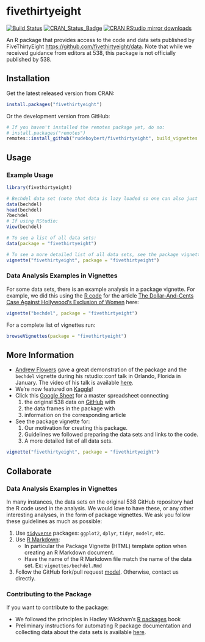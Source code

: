 
<!-- README.md is generated from README.Rmd. Please edit that file -->

# fivethirtyeight

[![Build
Status](https://travis-ci.org/rudeboybert/fivethirtyeight.svg?branch=master)](https://travis-ci.org/rudeboybert/fivethirtyeight)
[![CRAN\_Status\_Badge](https://www.r-pkg.org/badges/version/fivethirtyeight)](http://cran.r-project.org/package=fivethirtyeight)
[![CRAN RStudio mirror
downloads](https://cranlogs.r-pkg.org/badges/fivethirtyeight)](http://www.r-pkg.org/pkg/fivethirtyeight)

An R package that provides access to the code and data sets published by
FiveThirtyEight <https://github.com/fivethirtyeight/data>. Note that
while we received guidance from editors at 538, this package is not
officially published by 538.

## Installation

Get the latest released version from CRAN:

``` r
install.packages("fivethirtyeight")
```

Or the development version from GitHub:

``` r
# If you haven't installed the remotes package yet, do so:
# install.packages("remotes")
remotes::install_github("rudeboybert/fivethirtyeight", build_vignettes = TRUE)
```

## Usage

### Example Usage

``` r
library(fivethirtyeight)

# Bechdel data set (note that data is lazy loaded so one can also just access `bechdel` without running `data(bechdel)`):
data(bechdel)
head(bechdel)
?bechdel
# If using RStudio:
View(bechdel)

# To see a list of all data sets:
data(package = "fivethirtyeight")

# To see a more detailed list of all data sets, see the package vignette:
vignette("fivethirtyeight", package = "fivethirtyeight")
```

### Data Analysis Examples in Vignettes

For some data sets, there is an example analysis in a package vignette.
For example, we did this using the [R
code](https://github.com/fivethirtyeight/data/blob/master/bechdel/analyze-bechdel.R)
for the article [The Dollar-And-Cents Case Against Hollywood’s Exclusion
of
Women](http://fivethirtyeight.com/features/the-dollar-and-cents-case-against-hollywoods-exclusion-of-women)
here:

``` r
vignette("bechdel", package = "fivethirtyeight")
```

For a complete list of vignettes run:

``` r
browseVignettes(package = "fivethirtyeight")
```

## More Information

  - [Andrew
    Flowers](https://www.linkedin.com/in/andrew-flowers-1319934/) gave a
    great demonstration of the package and the `bechdel` vignette during
    his rstudio::conf talk in Orlando, Florida in January. The video of
    his talk is available
    [here](https://www.rstudio.com/resources/videos/finding-and-telling-stories-with-r/).
  - We’re now featured on
    [Kaggle](https://www.kaggle.com/fivethirtyeight/fivethirtyeight)\!
  - Click this [Google
    Sheet](https://docs.google.com/spreadsheets/d/1IMWAHNPIDzplafWW6AGnGyHmB1BMjohEw_V5HmT70Gs/edit#gid=840984416)
    for a master spreadsheet connecting
    1.  the original 538 data on
        [GitHub](https://github.com/fivethirtyeight/data) with
    2.  the data frames in the package with
    3.  information on the corresponding article
  - See the package vignette for:
    1.  Our motivation for creating this package.
    2.  Guidelines we followed preparing the data sets and links to the
        code.
    3.  A more detailed list of all data sets.

<!-- end list -->

``` r
vignette("fivethirtyeight", package = "fivethirtyeight")
```

## Collaborate

### Data Analysis Examples in Vignettes

In many instances, the data sets on the original 538 GitHub repository
had the R code used in the analysis. We would love to have these, or any
other interesting analyses, in the form of package vignettes. We ask you
follow these guidelines as much as possible:

1.  Use
    [`tidyverse`](https://blog.rstudio.org/2016/09/15/tidyverse-1-0-0/)
    packages: `ggplot2`, `dplyr`, `tidyr`, `modelr`, etc.
2.  Use [R Markdown](http://rmarkdown.rstudio.com/):
      - In particular the Package Vignette (HTML) template option when
        creating an R Markdown document.
      - Have the name of the R Markdown file match the name of the data
        set. Ex: `vignettes/bechdel.Rmd`
3.  Follow the GitHub fork/pull request
    [model](https://guides.github.com/introduction/flow/). Otherwise,
    contact us directly.

### Contributing to the Package

If you want to contribute to the package:

  - We followed the principles in Hadley Wickham’s [R
    packages](http://r-pkgs.had.co.nz/) book
  - Preliminary instructions for automating R package documentation and
    collecting data about the data sets is available
    [here](https://github.com/rudeboybert/fivethirtyeight/blob/master/data_import_procedure.md).
